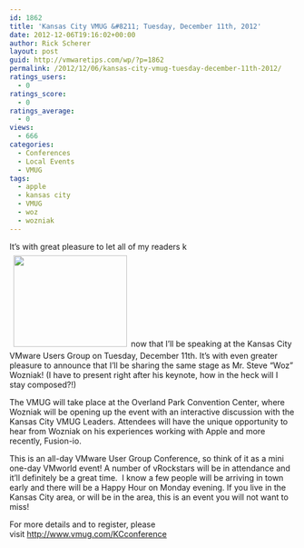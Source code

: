 ```yaml
---
id: 1862
title: 'Kansas City VMUG &#8211; Tuesday, December 11th, 2012'
date: 2012-12-06T19:16:02+00:00
author: Rick Scherer
layout: post
guid: http://vmwaretips.com/wp/?p=1862
permalink: /2012/12/06/kansas-city-vmug-tuesday-december-11th-2012/
ratings_users:
  - 0
ratings_score:
  - 0
ratings_average:
  - 0
views:
  - 666
categories:
  - Conferences
  - Local Events
  - VMUG
tags:
  - apple
  - kansas city
  - VMUG
  - woz
  - wozniak
---
```

It&#8217;s with great pleasure to let all of my readers k<img class="alignright" style="border: 0px; margin: 7px;" title="Wozniak" src="http://kcvmug.com/storage/post-collateral/woz.jpg?__SQUARESPACE_CACHEVERSION=1354310737595" alt="" width="200" height="161" />now that I&#8217;ll be speaking at the Kansas City VMware Users Group on Tuesday, December 11th. It&#8217;s with even greater pleasure to announce that I&#8217;ll be sharing the same stage as Mr. Steve &#8220;Woz&#8221; Wozniak! (I have to present right after his keynote, how in the heck will I stay composed?!)

The VMUG will take place at the Overland Park Convention Center, where Wozniak will be opening up the event with an interactive discussion with the Kansas City VMUG Leaders. Attendees will have the unique opportunity to hear from Wozniak on his experiences working with Apple and more recently, Fusion-io.

This is an all-day VMware User Group Conference, so think of it as a mini one-day VMworld event! A number of vRockstars will be in attendance and it&#8217;ll definitely be a great time.  I know a few people will be arriving in town early and there will be a Happy Hour on Monday evening. If you live in the Kansas City area, or will be in the area, this is an event you will not want to miss!

For more details and to register, please visit <a href="http://www.vmug.com/KCconference" target="_blank">http://www.vmug.com/KCconference</a>